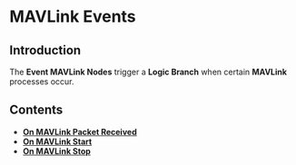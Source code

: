 # MAVLink Events


## Introduction

The **Event MAVLink Nodes** trigger a **Logic Branch** when certain **MAVLink** processes occur.

## Contents

* [**On MAVLink Packet Received**](on-mavlink-packet-received.md)
* [**On MAVLink Start**](on-mavlink-start.md)
* [**On MAVLink Stop**](on-mavlink-stop.md)